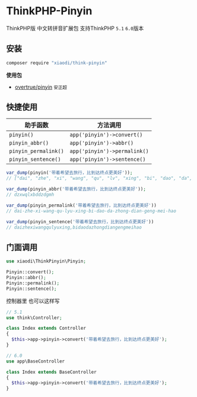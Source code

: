 # ThinkPHP-Pinyin
ThinkPHP版 中文转拼音扩展包 支持ThinkPHP `5.1` `6.0`版本

## 安装
```sh
composer require "xiaodi/think-pinyin"
```
**使用包**
* [overtrue/pinyin](https://github.com/overtrue/pinyin) `安正超`

## 快捷使用

|  助手函数      | 方法调用                                                |
| -------------  | --------------------------------------------------- |
| `pinyin()`     | `app('pinyin')->convert()`                              |
| `pinyin_abbr()`     | `app('pinyin')->abbr()`                                        |
| `pinyin_permalink()` | `app('pinyin')->permalink()`                         |
| `pinyin_sentence()` | `app('pinyin')->sentence()`                         |

```php
var_dump(pinyin('带着希望去旅行，比到达终点更美好'));
// ["dai", "zhe", "xi", "wang", "qu", "lv", "xing", "bi", "dao", "da", "zhong", "dian", "geng", "mei", "hao"]

var_dump(pinyin_abbr('带着希望去旅行，比到达终点更美好'));
// dzxwqlxbddzdgmh

var_dump(pinyin_permalink('带着希望去旅行，比到达终点更美好'))
// dai-zhe-xi-wang-qu-lyu-xing-bi-dao-da-zhong-dian-geng-mei-hao

var_dump(pinyin_sentence('带着希望去旅行，比到达终点更美好'))
// daizhexiwangqulyuxing,bidaodazhongdiangengmeihao
```

## 门面调用
```php
use xiaodi\ThinkPinyin\Pinyin;

Pinyin::convert();
Pinyin::abbr();
Pinyin::permalink();
Pinyin::sentence();
```

控制器里 也可以这样写
```php
// 5.1
use think\Controller;

class Index extends Controller
{
  $this->app->pinyin->convert('带着希望去旅行，比到达终点更美好');
}

```

```php
// 6.0
use app\BaseController

class Index extends BaseController
{
  $this->app->pinyin->convert('带着希望去旅行，比到达终点更美好');
}

```
